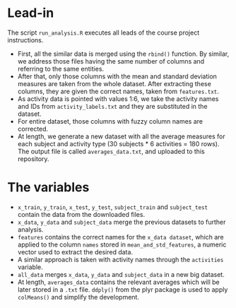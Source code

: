 # Lead-in

The script `run_analysis.R` executes all leads of the course project instructions.

* First, all the similar data is merged using the `rbind()` function. By similar, we address those files having the same number of columns and referring to the same entities.
* After that, only those columns with the mean and standard deviation measures are taken from the whole dataset. After extracting these columns, they are given the correct names, taken from `features.txt`.
* As activity data is pointed with values 1:6, we take the activity names and IDs from `activity_labels.txt` and they are substituted in the dataset.
* For entire dataset, those columns with fuzzy column names are corrected.
* At length, we generate a new dataset with all the average measures for each subject and activity type (30 subjects * 6 activities = 180 rows). The output file is called `averages_data.txt`, and uploaded to this repository.

# The variables

* `x_train`, `y_train`, `x_test`, `y_test`, `subject_train` and `subject_test` contain the data from the downloaded files.
* `x_data`, `y_data` and `subject_data` merge the previous datasets to further analysis.
* `features` contains the correct names for the `x_data dataset`, which are applied to the column `names` stored in `mean_and_std_features`, a numeric vector used to extract the desired data.
* A similar approach is taken with activity names through the `activities` variable.
* `all_data` merges `x_data`, `y_data` and `subject_data` in a new big dataset.
* At length, `averages_data` contains the relevant averages which will be later stored in a `.txt` file. `ddply()` from the plyr package is used to apply `colMeans()` and simplify the development.
